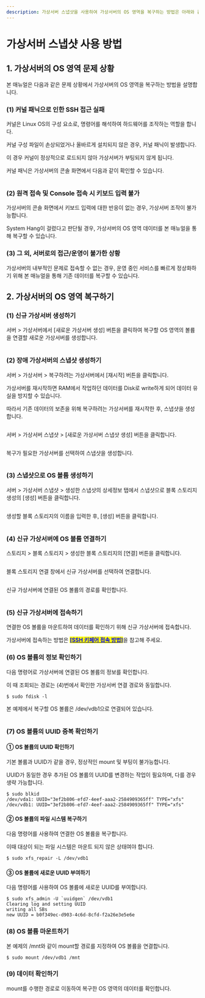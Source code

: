 ```yaml
---
description: 가상서버 스냅샷을 사용하여 가상서버의 OS 영역을 복구하는 방법은 아래와 같습니다.
---
```


# 가상서버 스냅샷 사용 방법

## 1. 가상서버의 OS 영역 문제 상황

본 매뉴얼은 다음과 같은 문제 상황에서 가상서버의 OS 영역을 복구하는 방법을 설명합니다.

### (1) 커널 패닉으로 인한 SSH 접근 실패

커널은 Linux OS의 구성 요소로, 명령어를 해석하여 하드웨어를 조작하는 역할을 합니다.

커널 구성 파일이 손상되었거나 올바르게 설치되지 않은 경우, 커널 패닉이 발생합니다.

이 경우 커널이 정상적으로 로드되지 않아 가상서버가 부팅되지 않게 됩니다.

커널 패닉은 가상서버의 콘솔 화면에서 다음과 같이 확인할 수 있습니다.

<figure><img src="https://filesystem.cafe24.com/hosting/cloud_service/2021/04/14/57f44550c7d071d6700ef8a86650c539_1618381721.jpg" alt=""><figcaption></figcaption></figure>



### (2) 원격 접속 및 Console 접속 시 키보드 입력 불가

가상서버의 콘솔 화면에서 키보드 입력에 대한 반응이 없는 경우, 가상서버 조작이 불가능합니다.

System Hang이 걸렸다고 판단될 경우, 가상서버의 OS 영역 데이터를 본 매뉴얼을 통해 복구할 수 있습니다.



### (3) 그 외, 서버로의 접근/운영이 불가한 상황

가상서버의 내부적인 문제로 접속할 수 없는 경우, 운영 중인 서비스를 빠르게 정상화하기 위해 본 매뉴얼을 통해 기존 데이터를 복구할 수 있습니다.





## 2. 가상서버의 OS 영역 복구하기

### (1) 신규 가상서버 생성하기

서버 > 가상서버에서 \[새로운 가상서버 생성] 버튼을 클릭하여 복구할 OS 영역의 볼륨을 연결할 새로운 가상서버를 생성합니다.

<figure><img src="https://filesystem.cafe24.com/hosting/cloud_service/2021/04/14/7154147043d2407feca070ae30f095d0_1618388859.jpg" alt=""><figcaption></figcaption></figure>



### (2) 장애 가상서버의 스냅샷 생성하기

서버 > 가상서버 > 복구하려는 가상서버에서 \[재시작] 버튼을 클릭합니다.

가상서버를 재시작하면 RAM에서 작업하던 데이터를 Disk로 write하게 되어 데이터 유실을 방지할 수 있습니다.

따라서 기존 데이터의 보존을 위해 복구하려는 가상서버를 재시작한 후, 스냅샷을 생성합니다.

<figure><img src="https://filesystem.cafe24.com/hosting/cloud_service/2021/04/14/05e55e903f2158b98ef6e91e253c4c3d_1618388878.jpg" alt=""><figcaption></figcaption></figure>

서버 > 가상서버 스냅샷 > \[새로운 가상서버 스냅샷 생성] 버튼을 클릭합니다.

<figure><img src="https://filesystem.cafe24.com/hosting/cloud_service/2021/04/12/297a549be379f77b7f1f5198640cefdd_1618208882.jpg" alt=""><figcaption></figcaption></figure>

복구가 필요한 가상서버를 선택하여 스냅샷을 생성합니다.

<figure><img src="https://filesystem.cafe24.com/hosting/cloud_service/2021/04/12/7792b78b4f80979e0346b27c0ed4f5eb_1618209255.jpg" alt=""><figcaption></figcaption></figure>



### (3) 스냅샷으로 OS 볼륨 생성하기

서버 > 가상서버 스냅샷 > 생성한 스냅샷의 상세정보 탭에서 스냅샷으로 블록 스토리지 생성의 \[생성] 버튼을 클릭합니다.

<figure><img src="https://filesystem.cafe24.com/hosting/cloud_service/2021/04/12/57525a5e98f2b6bb2a6cb9ccd33ae5ec_1618209753.jpg" alt=""><figcaption></figcaption></figure>

생성할 블록 스토리지의 이름을 입력한 후, \[생성] 버튼을 클릭합니다.

<figure><img src="https://filesystem.cafe24.com/hosting/cloud_service/2021/04/12/63ea74923c6c0760a90da2617a3360f3_1618209970.jpg" alt=""><figcaption></figcaption></figure>



### (4) 신규 가상서버에 OS 볼륨 연결하기

스토리지 > 블록 스토리지 > 생성한 블록 스토리지의 \[연결] 버튼을 클릭합니다.

<figure><img src="https://filesystem.cafe24.com/hosting/cloud_service/2021/04/12/6f17128d01396bf9afd14b91da9ec08a_1618212565.jpg" alt=""><figcaption></figcaption></figure>

블록 스토리지 연결 창에서 신규 가상서버를 선택하여 연결합니다.

<figure><img src="https://filesystem.cafe24.com/hosting/cloud_service/2021/04/12/8ac638ea60efa192e160d11eeae46666_1618212677.jpg" alt=""><figcaption></figcaption></figure>

신규 가상서버에 연결된 OS 볼륨의 경로를 확인합니다.

<figure><img src="https://filesystem.cafe24.com/hosting/cloud_service/2021/04/12/1b48ea37c39f20f29e7b733a1f8d4ea2_1618215275.jpg" alt=""><figcaption></figcaption></figure>



### (5) 신규 가상서버에 접속하기

연결한 OS 볼륨을 마운트하여 데이터를 확인하기 위해 신규 가상서버에 접속합니다.

가상서버에 접속하는 방법은 [<mark style="color:blue;">**\[SSH 키페어 접속 방법\]**</mark>](../server/connect/keypair.md)을 참고해 주세요.



### (6) OS 볼륨의 정보 확인하기

다음 명령어로 가상서버에 연결된 OS 볼륨의 정보를 확인합니다.&#x20;

이 때 조회되는 경로는 (4)번에서 확인한 가상서버 연결 경로와 동일합니다.

```shell
$ sudo fdisk -l
```

본 예제에서 복구할 OS 볼륨은 /dev/vdb1으로 연결되어 있습니다.

<figure><img src="https://filesystem.cafe24.com/hosting/cloud_service/2021/04/12/3f980474af71a8a7d6e6fa972a80d978_1618214766.jpg" alt=""><figcaption></figcaption></figure>



### (7) OS 볼륨의 UUID 중복 확인하기

#### &#x20;① OS 볼륨의 UUID 확인하기

기본 볼륨과 UUID가 같을 경우, 정상적인 mount 및 부팅이 불가능합니다.

UUID가 동일한 경우 추가된 OS 볼륨의 UUID를 변경하는 작업이 필요하며, 다를 경우 생략 가능합니다.

```shell-session
$ sudo blkid
/dev/vda1: UUID="3ef2b806-efd7-4eef-aaa2-2584909365ff" TYPE="xfs"
/dev/vdb1: UUID="3ef2b806-efd7-4eef-aaa2-2584909365ff" TYPE="xfs"
```

#### ② OS 볼륨의 파일 시스템 복구하기

다음 명령어를 사용하여 연결한 OS 볼륨을 복구합니다.

이때 대상이 되는 파일 시스템은 마운트 되지 않은 상태여야 합니다.

```shell-session
$ sudo xfs_repair -L /dev/vdb1
```

#### ③ OS 볼륨에 새로운 UUID 부여하기

다음 명령어를 사용하여 OS 볼륨에 새로운 UUID를 부여합니다.

```shell-session
$ sudo xfs_admin -U `uuidgen` /dev/vdb1
Clearing log and setting UUID
writing all SBs
new UUID = b0f349ec-d903-4c6d-8cfd-f2a26e3e5e6e
```



### (8) OS 볼륨 마운트하기

본 예제의 /mnt와 같이 mount할 경로를 지정하여 OS 볼륨을 연결합니다.

```shell-session
$ sudo mount /dev/vdb1 /mnt
```



### (9) 데이터 확인하기

mount를 수행한 경로로 이동하여 복구한 OS 영역의 데이터를 확인합니다.

<figure><img src="https://filesystem.cafe24.com/hosting/cloud_service/2021/04/14/3afc0c47894f7aee5edcb312ed6536e6_1618362946.png" alt=""><figcaption></figcaption></figure>
